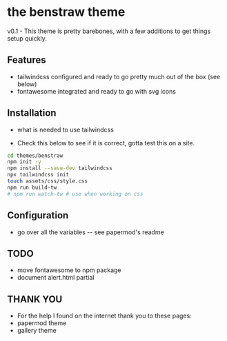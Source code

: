 # the benstraw theme  

v0.1 - This theme is pretty barebones, with a few additions to get things setup quickly.

## Features

- tailwindcss configured and ready to go pretty much out of the box (see below)
- fontawesome integrated and ready to go with svg icons

## Installation

- what is needed to use tailwindcss

- Check this below to see if it is correct, gotta test this on a site.
```bash
cd themes/benstraw
npm init -y
npm install --save-dev tailwindcss
npx tailwindcss init
touch assets/css/style.css
npm run build-tw
# npm run watch-tw # use when working on css
```

## Configuration

- go over all the variables -- see papermod's readme

## TODO

- move fontawesome to npm package
- document alert.html partial

## THANK YOU

- For the help I found on the internet thank you to these pages:
- papermod theme
- gallery theme
